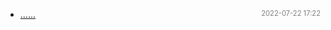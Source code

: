 - [......]()<span style="font-size:.8em;float:right"><span style="color:orange"></span><span style="padding-left:2em;color:gray;">2022-07-22 17:22</span></span>
